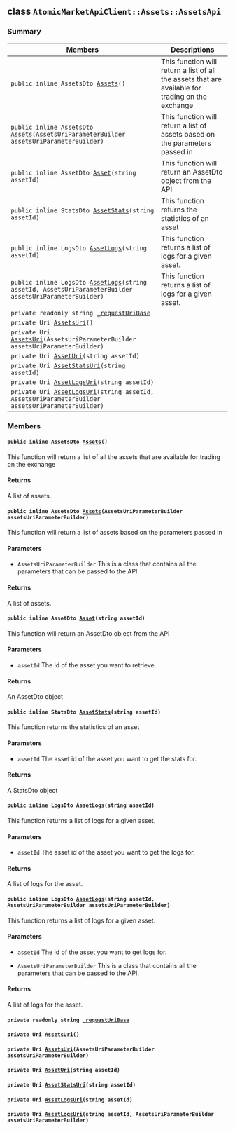 ## class `AtomicMarketApiClient::Assets::AssetsApi` 

### Summary

 Members                        | Descriptions                                
--------------------------------|---------------------------------------------
`public inline AssetsDto `[`Assets`](#class_atomic_market_api_client_1_1_assets_1_1_assets_api_1acdb8d694084b095eb723eeaeb4c23adc)`()` | This function will return a list of all the assets that are available for trading on the exchange
`public inline AssetsDto `[`Assets`](#class_atomic_market_api_client_1_1_assets_1_1_assets_api_1adc55e98828b607f5b6163cf6f571a2e0)`(AssetsUriParameterBuilder assetsUriParameterBuilder)` | This function will return a list of assets based on the parameters passed in
`public inline AssetDto `[`Asset`](#class_atomic_market_api_client_1_1_assets_1_1_assets_api_1a8e72956dc29bff81c4855bf7c82c1959)`(string assetId)` | This function will return an AssetDto object from the API
`public inline StatsDto `[`AssetStats`](#class_atomic_market_api_client_1_1_assets_1_1_assets_api_1a77880d824d173d2d7d5a205eee08a90e)`(string assetId)` | This function returns the statistics of an asset
`public inline LogsDto `[`AssetLogs`](#class_atomic_market_api_client_1_1_assets_1_1_assets_api_1a7185cc74320faa73cbd1bdb5244002c5)`(string assetId)` | This function returns a list of logs for a given asset.
`public inline LogsDto `[`AssetLogs`](#class_atomic_market_api_client_1_1_assets_1_1_assets_api_1a4fe06e212c3432f70ecdb650d47a4a1d)`(string assetId, AssetsUriParameterBuilder assetsUriParameterBuilder)` | This function returns a list of logs for a given asset.
`private readonly string `[`_requestUriBase`](#class_atomic_market_api_client_1_1_assets_1_1_assets_api_1a1854c4909a1013a684af16fb52e8a387) | 
`private Uri `[`AssetsUri`](#class_atomic_market_api_client_1_1_assets_1_1_assets_api_1ae492984f10f05c5b2c55dff3eeac11c1)`()` | 
`private Uri `[`AssetsUri`](#class_atomic_market_api_client_1_1_assets_1_1_assets_api_1af05b4c0efc0e0c3c29cfe110a2db404f)`(AssetsUriParameterBuilder assetsUriParameterBuilder)` | 
`private Uri `[`AssetUri`](#class_atomic_market_api_client_1_1_assets_1_1_assets_api_1aad28b71538e9bb09f0d021d107cb77ad)`(string assetId)` | 
`private Uri `[`AssetStatsUri`](#class_atomic_market_api_client_1_1_assets_1_1_assets_api_1a42f959437e709f64ce97e7a7c8c02466)`(string assetId)` | 
`private Uri `[`AssetLogsUri`](#class_atomic_market_api_client_1_1_assets_1_1_assets_api_1ac8295373df37326f5ccd5a9511ed9e2e)`(string assetId)` | 
`private Uri `[`AssetLogsUri`](#class_atomic_market_api_client_1_1_assets_1_1_assets_api_1ac05cfb4a5ff1c123d460a6999935c0cc)`(string assetId, AssetsUriParameterBuilder assetsUriParameterBuilder)` | 

### Members

#### `public inline AssetsDto `[`Assets`](#class_atomic_market_api_client_1_1_assets_1_1_assets_api_1acdb8d694084b095eb723eeaeb4c23adc)`()` 

This function will return a list of all the assets that are available for trading on the exchange

#### Returns
A list of assets.

#### `public inline AssetsDto `[`Assets`](#class_atomic_market_api_client_1_1_assets_1_1_assets_api_1adc55e98828b607f5b6163cf6f571a2e0)`(AssetsUriParameterBuilder assetsUriParameterBuilder)` 

This function will return a list of assets based on the parameters passed in

#### Parameters
* `AssetsUriParameterBuilder` This is a class that contains all the parameters that can be passed to the API.

#### Returns
A list of assets.

#### `public inline AssetDto `[`Asset`](#class_atomic_market_api_client_1_1_assets_1_1_assets_api_1a8e72956dc29bff81c4855bf7c82c1959)`(string assetId)` 

This function will return an AssetDto object from the API

#### Parameters
* `assetId` The id of the asset you want to retrieve.

#### Returns
An AssetDto object

#### `public inline StatsDto `[`AssetStats`](#class_atomic_market_api_client_1_1_assets_1_1_assets_api_1a77880d824d173d2d7d5a205eee08a90e)`(string assetId)` 

This function returns the statistics of an asset

#### Parameters
* `assetId` The asset id of the asset you want to get the stats for.

#### Returns
A StatsDto object

#### `public inline LogsDto `[`AssetLogs`](#class_atomic_market_api_client_1_1_assets_1_1_assets_api_1a7185cc74320faa73cbd1bdb5244002c5)`(string assetId)` 

This function returns a list of logs for a given asset.

#### Parameters
* `assetId` The asset id of the asset you want to get the logs for.

#### Returns
A list of logs for the asset.

#### `public inline LogsDto `[`AssetLogs`](#class_atomic_market_api_client_1_1_assets_1_1_assets_api_1a4fe06e212c3432f70ecdb650d47a4a1d)`(string assetId, AssetsUriParameterBuilder assetsUriParameterBuilder)` 

This function returns a list of logs for a given asset.

#### Parameters
* `assetId` The id of the asset you want to get logs for.

* `AssetsUriParameterBuilder` This is a class that contains all the parameters that can be passed to the API.

#### Returns
A list of logs for the asset.

#### `private readonly string `[`_requestUriBase`](#class_atomic_market_api_client_1_1_assets_1_1_assets_api_1a1854c4909a1013a684af16fb52e8a387) 

#### `private Uri `[`AssetsUri`](#class_atomic_market_api_client_1_1_assets_1_1_assets_api_1ae492984f10f05c5b2c55dff3eeac11c1)`()` 

#### `private Uri `[`AssetsUri`](#class_atomic_market_api_client_1_1_assets_1_1_assets_api_1af05b4c0efc0e0c3c29cfe110a2db404f)`(AssetsUriParameterBuilder assetsUriParameterBuilder)` 

#### `private Uri `[`AssetUri`](#class_atomic_market_api_client_1_1_assets_1_1_assets_api_1aad28b71538e9bb09f0d021d107cb77ad)`(string assetId)` 

#### `private Uri `[`AssetStatsUri`](#class_atomic_market_api_client_1_1_assets_1_1_assets_api_1a42f959437e709f64ce97e7a7c8c02466)`(string assetId)` 

#### `private Uri `[`AssetLogsUri`](#class_atomic_market_api_client_1_1_assets_1_1_assets_api_1ac8295373df37326f5ccd5a9511ed9e2e)`(string assetId)` 

#### `private Uri `[`AssetLogsUri`](#class_atomic_market_api_client_1_1_assets_1_1_assets_api_1ac05cfb4a5ff1c123d460a6999935c0cc)`(string assetId, AssetsUriParameterBuilder assetsUriParameterBuilder)` 

